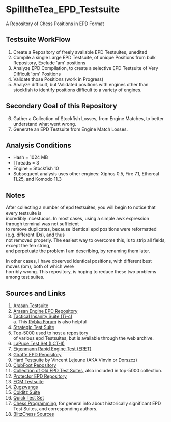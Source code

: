 # SpilltheTea_EPD_Testsuite
A Repository of Chess Positions in EPD Format

## Testsuite WorkFlow
1. Create a Repository of freely available EPD Testsuites, unedited
2. Compile a single Large EPD Testsuite, of unique Positions from bulk Repository, Exclude 'am' positions
3. Analyze EPD Compilation, to create a selective EPD Testsuite of Very Difficult 'bm' Positions
4. Validate those Positions (work in Progress)
5. Analyze difficult, but Validated positions with engines other than stockfish to identify positions
difficult to a variety of engines.

## Secondary Goal of this Repository
6. Gather a Collection of Stockfish Losses, from Engine Matches, to better understand what went wrong.
7. Generate an EPD Testsuite from Engine Match Losses.

## Analysis Conditions
  * Hash = 1024 MB
  * Threads = 3
  * Engine = Stockfish 10
  * Subsequent analysis uses other engines: Xiphos 0.5, Fire 7.1, Ethereal 11.25, and Komodo 11.3

## Notes
After collecting a number of epd testsuites, you will begin to notice that every testsuite is </br>
incredibly incestuous. In most cases, using a simple awk expression through terminal was not sufficient </br>
to remove duplicates, because identical epd positions were reformatted (e.g. different IDs), and thus </br>
not removed properly. The easiest way to overcome this, is to strip all fields, except the fen string, </br>
and perpetuate the problem I am describing, by renaming them later.

In other cases, I have observed identical positions, with different best moves (bm), both of which were </br>
horribly wrong. This repository, is hoping to reduce these two problems among test suites. 

## Sources and Links
 1. [Arasan Testsuite](https://arasanchess.org/testsuite.shtml)
 2. [Arasan Engine EPD Repository](https://github.com/jdart1/arasan-chess/tree/master/tests)
 2. [Tactical Insanity Suite (Ti-c)](http://rybkaforum.net/cgi-bin/rybkaforum/topic_show.pl?tid=32665) </br>
    a. This [Rybka Forum](http://rybkaforum.net/cgi-bin/rybkaforum/board_show.pl?tid=32659#tid32659) is also helpful
 3. [Strategic Test Suite](https://sites.google.com/site/strategictestsuite/download-all-epds-in-one-file)
 4. [Top-5000](http://web.archive.org/web/20180820213741/www.top-5000.nl/testsets.htm) used to host a repository </br>
 of various epd Testsuites, but is available through the web archive.
 5. [LaPuce Test Set (LCT-II)](https://www.chessprogramming.org/LCT_II)
 6. [Eigenmann Rapid Engine Test (ERET)](https://glarean-magazin.ch/2017/03/05/computerschach-testaufgaben-engines-eigenmann-rapid-engine-test-eret/)
 7. [Giraffe EPD Repository](https://github.com/AFDudley/giraffe/tree/master/tests/testsuites)
 8. [Hard Testsuite](http://www.talkchess.com/forum3/viewtopic.php?t=64914) by Vincent Lejeune (AKA Vinvin or Dorszcz)
 9. [ClubFoot Repository](https://github.com/zd3nik/Clubfoot/tree/master/epd)
 10. [Collection of Old EPD Test Suites](http://computer-chess.org/doku.php?id=computer_chess:wiki:download:index), also included in top-5000 collection.
 11. [Protector EPD Repository](https://sourceforge.net/p/protector/code/HEAD/tree/epd/)
 12. [ECM Testsuite](http://web.archive.org/web/20180714035646/http://www.st.ewi.tudelft.nl/~renze/doc/TestSuites/ECM.epd)
 13. [Zugzwangs](https://www.stmintz.com/ccc/index.php?id=391553)
 14. [Colditz Suite](http://www.talkchess.com/forum3/viewtopic.php?t=62659)
 15. [Quick Test Set](http://members.aon.at/computerschach/quick/quick.epd)
 15. [Chess Programming](https://www.chessprogramming.org/Test-Positions), for general info about historically significant EPD Test Suites, and corresponding authors.
 16. [BlitzChess Sources](http://www.blitzchess.fr/fr/tests/index.html)
 
 
 
